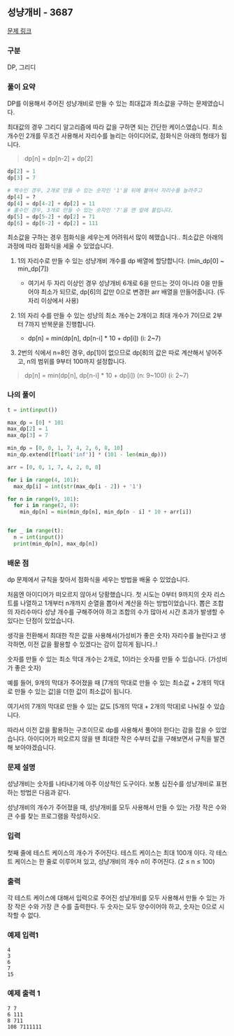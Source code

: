 ## 성냥개비 - 3687

[문제 링크](https://www.acmicpc.net/problem/3687)

### 구분

DP, 그리디

### 풀이 요약

DP를 이용해서 주어진 성냥개비로 만들 수 있는 최대값과 최소값을 구하는 문제였습니다.

최대값의 경우 그리디 알고리즘에 따라 값을 구하면 되는 간단한 케이스였습니다.
최소 개수인 2개를 무조건 사용해서 자리수를 늘리는 아이디어로,
점화식은 아래의 형태가 됩니다.

> dp[n] = dp[n-2] + dp[2]

```python
dp[2] = 1
dp[3] = 7

# 짝수인 경우, 2개로 만들 수 있는 숫자인 '1'을 뒤에 붙여서 자리수를 늘려주고
dp[4] = ?
dp[4] = dp[4-2] + dp[2] = 11
# 홀수인 경우, 3개로 만들 수 있는 숫자인 '7'을 맨 앞에 붙입니다.
dp[5] = dp[5-2] + dp[2] = 71
dp[6] = dp[6-2] + dp[2] = 111
```

최소값을 구하는 경우 점화식을 세우는게 어려워서 많이 헤맸습니다..
최소값은 아래의 과정에 따라 점화식을 세울 수 있었습니다.

1. 1의 자리수로 만들 수 있는 성냥개비 개수를 dp 배열에 할당합니다. (min_dp[0] ~ min_dp[7])

   - 여기서 두 자리 이상인 경우 성냥개비 6개로 6을 만드는 것이 아니라 0을 만들어야 최소가 되므로, dp[6]의 값만 0으로 변경한 arr 배열을 만들어줍니다. (두 자리 이상에서 사용)

2. 1의 자리 수를 만들 수 있는 성냥의 최소 개수는 2개이고 최대 개수가 7이므로 2부터 7까지 반복문을 진행합니다.

   - dp[n] = min(dp[n], dp[n-i] \* 10 + dp[i]) (i: 2~7)

3. 2번의 식에서 n=8인 경우, dp[1]이 없으므로 dp[8]의 값은 따로 계산해서 넣어주고, n의 범위를 9부터 100까지 설정합니다.

> dp[n] = min(dp[n], dp[n-i] \* 10 + dp[i]) (n: 9~100) (i: 2~7)

### 나의 풀이

```python
t = int(input())

max_dp = [0] * 101
max_dp[2] = 1
max_dp[3] = 7

min_dp = [0, 0, 1, 7, 4, 2, 6, 8, 10]
min_dp.extend([float('inf')] * (101 - len(min_dp)))

arr = [0, 0, 1, 7, 4, 2, 0, 8]

for i in range(4, 101):
  max_dp[i] = int(str(max_dp[i - 2]) + '1')

for n in range(9, 101):
  for i in range(2, 8):
    min_dp[n] = min(min_dp[n], min_dp[n - i] * 10 + arr[i])


for _ in range(t):
  n = int(input())
  print(min_dp[n], max_dp[n])
```

### 배운 점

dp 문제에서 규칙을 찾아서 점화식을 세우는 방법을 배울 수 있었습니다.

처음엔 아이디어가 떠오르지 않아서 당황했습니다. 첫 시도는 0부터 9까지의 숫자 리스트를 나열하고 1개부터 n개까지 순열을 뽑아서 계산을 하는 방법이었습니다. 뽑은 조합의 자리수마다 성냥 개수를 구해주어야 하고 조합의 수가 많아서 시간 초과가 발생할 수 있다는 단점이 있었습니다.

생각을 전환해서 최대한 작은 값을 사용해서(가성비가 좋은 숫자) 자리수를 늘린다고 생각하면, 이전 값을 활용할 수 있겠다는 감이 잡히게 됩니다..!

숫자를 만들 수 있는 최소 막대 개수는 2개로, 1이라는 숫자를 만들 수 있습니다. (가성비가 좋은 숫자)

예를 들어, 9개의 막대가 주어졌을 때 [7개의 막대로 만들 수 있는 최소값 + 2개의 막대로 만들 수 있는 값]을 더한 값이 최소값이 됩니다.

여기서의 7개의 막대로 만들 수 있는 값도 [5개의 막대 + 2개의 막대]로 나눠질 수 있습니다.

따라서 이전 값을 활용하는 구조이므로 dp를 사용해서 풀어야 한다는 감을 잡을 수 있었습니다. 아이디어가 떠오르지 않을 땐 최대한 작은 수부터 값을 구해보면서 규칙을 발견해 보아야겠습니다.

### 문제 설명

성냥개비는 숫자를 나타내기에 아주 이상적인 도구이다. 보통 십진수를 성냥개비로 표현하는 방법은 다음과 같다.

성냥개비의 개수가 주어졌을 때, 성냥개비를 모두 사용해서 만들 수 있는 가장 작은 수와 큰 수를 찾는 프로그램을 작성하시오.

### 입력

첫째 줄에 테스트 케이스의 개수가 주어진다. 테스트 케이스는 최대 100개 이다. 각 테스트 케이스는 한 줄로 이루어져 있고, 성냥개비의 개수 n이 주어진다. (2 ≤ n ≤ 100)

### 출력

각 테스트 케이스에 대해서 입력으로 주어진 성냥개비를 모두 사용해서 만들 수 있는 가장 작은 수와 가장 큰 수를 출력한다. 두 숫자는 모두 양수이어야 하고, 숫자는 0으로 시작할 수 없다.

### 예제 입력1

```
4
3
6
7
15
```

### 예제 출력 1

```
7 7
6 111
8 711
108 7111111
```
